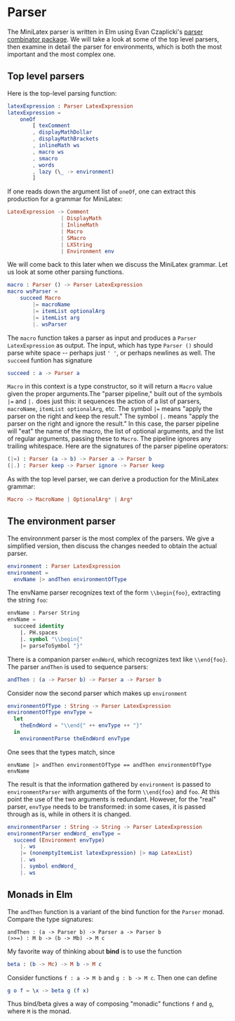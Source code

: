 # Parser

The MiniLatex parser is written in Elm using
Evan Czaplicki's [parser combinator package](https://package.elm-lang.org/packages/elm/parser/latest/).
We will take a look at some of the top level parsers, then examine in detail
the parser for environments, which is both the most important and the most complex one.

## Top level parsers

Here is the top-level parsing function:

```elm
latexExpression : Parser LatexExpression
latexExpression =
    oneOf
        [ texComment
        , displayMathDollar
        , displayMathBrackets
        , inlineMath ws
        , macro ws
        , smacro
        , words
        , lazy (\_ -> environment)
        ]
```

If one reads down the argument list of `oneOf`, one can extract this production
for a grammar for MiniLatex:

```elm
LatexExpression -> Comment
                 | DisplayMath
                 | InlineMath
                 | Macro
                 | SMacro
                 | LXString
                 | Environment env
```

We will come back to this later when we discuss the MiniLatex grammar.
Let us look at some other parsing functions.

```elm
macro : Parser () -> Parser LatexExpression
macro wsParser =
    succeed Macro
        |= macroName
        |= itemList optionalArg
        |= itemList arg
        |. wsParser
```

The `macro` function takes a parser as input
and produces a `Parser LatexExpression` as output.
The input, which has type `Parser ()` should parse
white space -- perhaps just `' '`, or perhaps
newlines as well. The `succeed` funtion has
signature

```elm
succeed : a -> Parser a
```

`Macro` in this context is a type constructor,
so it will return a `Macro` value given the
proper arguments.The "parser pipeline,"
built out of the symbols
`|=` and `|.` does just this: it sequences
the action of a list of parsers, `macroName`,
`itemList optionalArg`, etc. The symbol
`|=` means "apply the parser on the right and keep the result."
The symbol `|.` means "apply the parser on the right and ignore the result."
In this case, the parser pipeline will "eat" the name of the macro,
the list of optional arguments, and the list of regular arguments,
passing these to `Macro`. The pipeline ignores
any trailing whitespace. Here are the signatures of the parser pipeline
operators:

```elm
(|=) : Parser (a -> b) -> Parser a -> Parser b
(|.) : Parser keep -> Parser ignore -> Parser keep
```

As with the top level parser, we can derive a production for the
MiniLatex grammar:

```elm
Macro -> MacroName | OptionalArg* | Arg*
```

## The environment parser

The environnment parser is the most complex of the parsers.
We give a simplified version, then discuss the changes
needed to obtain the actual parser.

```elm
environment : Parser LatexExpression
environment =
  envName |> andThen environmentOfType
```

The envName parser recognizes text of the form `\\begin{foo}`, extracting
the string `foo`:

```el
envName : Parser String
envName =
  succeed identity
    |. PH.spaces
    |. symbol "\\begin{"
    |= parseToSymbol "}"
```

There is a companion parser `endWord`, which recognizes text like
`\\end{foo}`. The parser `andThen` is used to sequence parsers:

```elm
andThen : (a -> Parser b) -> Parser a -> Parser b
```

Consider now the second parser which makes up `environment`

```elm
environmentOfType : String -> Parser LatexExpression
environmentOfType envType =
  let
    theEndWord = "\\end{" ++ envType ++ "}"
  in
    environmentParse theEndWord envType
```

One sees that the types match, since

```
envName |> andThen environmentOfType == andThen environmentOfType envName
```

The result is that the information gathered by `environment` is passed
to `environmentParser` with arguments of the form `\\end{foo}` and `foo`.
At this point the use of the two arguments is redundant. However,
for the "real" parser, `envType` needs to be transformed: in some cases,
it is passed through as is, while in others it is changed.

```elm
environmentParser : String -> String -> Parser LatexExpression
environmentParser endWord_ envType =
  succeed (Environment envType)
    |. ws
    |= (nonemptyItemList latexExpression) |> map LatexList)
    |. ws
    |. symbol endWord_
    |. ws
```

## Monads in Elm

The `andThen` function is a variant of the bind function for the `Parser` monad.
Compare the type signatures:

```
andThen : (a -> Parser b) -> Parser a -> Parser b
(>>=) : M b -> (b -> Mb) -> M c
```

My favorite way of thinking about **bind** is to use the function

```elm
beta : (b -> Mc) -> M b -> M c
```

Consider functions `f : a -> M b` and `g : b -> M c`. Then
one can define

```elm
g o f = \x -> beta g (f x)
```

Thus bind/beta gives a way of composing "monadic" functions `f`
and `g`, where `M` is the monad.

